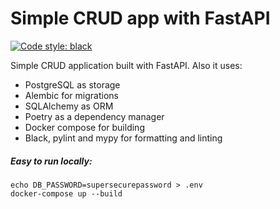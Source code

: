 # Simple CRUD app with FastAPI

[![Code style: black](https://img.shields.io/badge/code%20style-black-000000.svg)](https://github.com/psf/black)

Simple CRUD application built with FastAPI. Also it uses:
- PostgreSQL as storage
- Alembic for migrations
- SQLAlchemy as ORM
- Poetry as a dependency manager
- Docker compose for building
- Black, pylint and mypy for formatting and linting

##### Easy to run locally:
```
echo DB_PASSWORD=supersecurepassword > .env
docker-compose up --build
```
